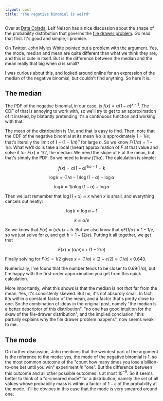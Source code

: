 ```yaml
---
layout: post
title: "The negative binomial is weird"
---
```


Over at [Data Colada](http://datacolada.org/archives/2799), Leif
Nelson has a nice discussion about the shape of the probability
distribution that governs the [file drawer
problem](http://citeseerx.ist.psu.edu/viewdoc/download?doi=10.1.1.888.5463&rep=rep1&type=pdf).
Go read that first. It's good and simple, I promise.

On Twitter,
[John Myles White](https://twitter.com/johnmyleswhite/status/991007589268951041)
pointed out a problem with the argument. Yes, the mode, median and
mean are quite different than what we think they are, and this is cute
in itself. But is the difference between the median and the mean
really that big when $\alpha$ is small?

I was curious about this, and looked around online for an expression
of the median of the negative binomial, but couldn't find anything. So
here it is.

## The median

The PDF of the negative binomial, in our case, is $f(x) = \alpha (1 -
\alpha)^{x-1}$. The CDF of that is annoying to work with, so we'll try
to get to an approximation of it instead, by blatantly pretending it's a
continuous function and working with that.

The mean of the distribution is $1/\alpha$, and that is easy to find.
Then, note that the CDF of the negative binomial at its mean
$1/\alpha$ is approximately $1 - 1/e$; that's literally the limit of
$1 - (1 - 1/n)^n$ for large $n$. So we know $F(1/\alpha) = 1 -
1/e$. What we'll do is take a local (linear) approximation of $F$ at
that value and solve it for $F(x) = 1/2$, the median. We need the
slope of $F$ at the mean, but that's simply the PDF. So we need to know
$f(1/\alpha)$. The calculation is simple:

$$f(x) = \alpha(1-\alpha)^{1/\alpha - 1} = k$$

$$\log k = (1/\alpha - 1) \log (1 - \alpha) + \log \alpha$$

$$\log k \approx 1/\alpha \log (1 - \alpha) + \log \alpha$$

Then we just remember that $\log (1+x) \approx x$ when $x$ is small,
and everything cancels out neatly:

$$\log k \approx \log \alpha - 1$$

$$k \approx \alpha / e$$

So we know that $F(x) \approx (\alpha/e)x + b$. But we also know that
q$F(1/\alpha) = 1-1/e$, so we just solve for $b$, and get $b =
1-(2/e)$. Putting it all together, we get that

$$F(x) = (\alpha / e) x + (1 - 2/e)$$

Finally solving for $F(x) = 1/2$ gives $x = (1/\alpha) \times (2 - e/2) \approx (1/\alpha) \times 0.640$.

Numerically, I've found that the number tends to be closer to $0.69
(1/\alpha)$, but I'm happy with the first-order approximation you get
from this quick calculation. 

More importantly, what this shows is that the median is not _that_ far
from the mean. Yes, it's consistenly skewed. But no, it's not absurdly
small. In fact, it's within a constant factor of the mean, and a
factor that's pretty close to one. So the combination of ideas in the
original post, namely "the median is a better descriptor of this
distribution", "no one has good intuition for the skew of the
file-drawer distribution", and the implied conclusion "this partially
explains why the file drawer problem happens", now seems weak to me.

## The mode

On further discussion, John mentions that the weirdest part of the
argument is the reference to the mode: yes, the mode of the negative
binomial is $1$, so the most common outcome of the "count how many
times you lose a billion-to-one bet until you win" experiment _is_
"one". But the difference between this outcome and all other possible
outcomes is at most $10^{-9}$. So it seems better to think of a
"$\epsilon$-smeared mode" for a distribution, namely the set of all
values whose probability mass is within a factor of $1-\epsilon$ of
the probability at the mode. It'll be obvious in this case that the
mode is very smeared around one.
